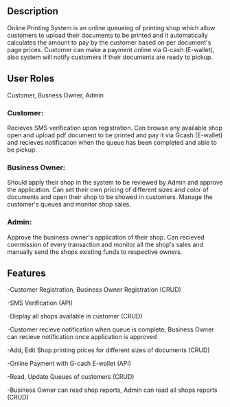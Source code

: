 
<h2>Description</h2>
<p>
    Online Printing System is an online queueing of printing shop which allow customers to upload their documents to be printed and it automatically calculates the amount to pay by the customer based on per document's page prices. Customer can make a payment online via G-cash (E-wallet), also system will notify customers if their documents are ready to pickup.
</p>

<h2>User Roles</h2>
<p>Customer, Busness Owner, Admin </p>

<h3>Customer:</h3>
<p>Recieves SMS verification upon registration. Can browse any available shop open and upload pdf document to be printed and pay it via Gcash (E-wallet) and recieves notification when the queue has been completed and able to be pickup.</p>

<h3>Business Owner:</h3>
<p>Should apply their shop in the system to be reviewed by Admin and approve the application. Can set their own pricing of different sizes and color of documents and open their shop to be showed in customers. Manage the customer's queues and monitor shop sales.</p>

<h3>Admin:</h3>
<p>Approve the business owner's application of their shop. Can recieved commission of every transaction and monitor all the shop's sales and manually send the shops existing funds to respective owners.</p>

<h2>Features</h2>
<p>-Customer Registration, Business Owner Registration (CRUD)</p>
<p>-SMS Verification (API)</p>
<p>-Display all shops available in customer (CRUD)</p>
<p>-Customer recieve notification when queue is complete, Business Owner can recieve notification once application is approved</p>
<p>-Add, Edit Shop printing prices for different sizes of documents (CRUD)</p>
<p>-Online Payment with G-cash E-wallet (API)</p>
<p>-Read, Update Queues of customers (CRUD)</p>
<p>-Business Owner can read shop reports, Admin can read all shops reports (CRUD)</p>
